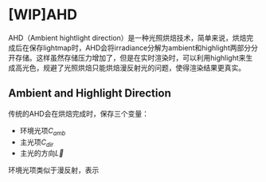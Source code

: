 # [WIP]AHD

AHD（Ambient hightlight direction）是一种光照烘焙技术，简单来说，烘焙完成后在保存lightmap时，AHD会将irradiance分解为ambient和highlight两部分分开存储。这样虽然存储压力增加了，但是在实时渲染时，可以利用highlight来生成高光色，规避了光照烘焙只能烘焙漫反射光的问题，使得渲染结果更真实。

## Ambient and Highlight Direction
传统的AHD会在烘焙完成时，保存三个变量：

- 环境光项$C_{amb}$
- 主光项$C_{dir}$
- 主光的方向$\vec{L}$

环境光项类似于漫反射，表示

